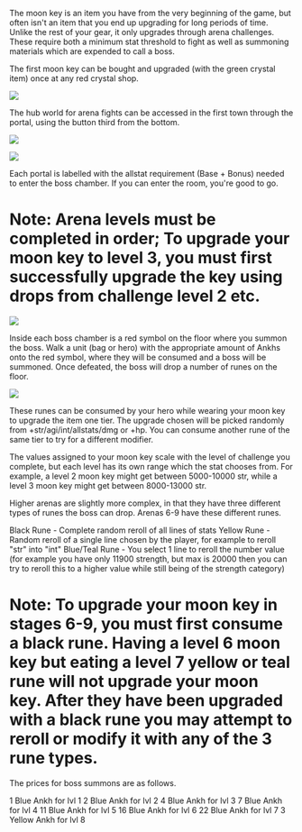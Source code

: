 The moon key is an item you have from the very beginning of the game, but often isn't an item that you end up upgrading for long periods of time. Unlike the rest of your gear, it only upgrades through arena challenges. These require both a minimum stat threshold to fight as well as summoning materials which are expended to call a boss.

The first moon key can be bought and upgraded (with the green crystal item) once at any red crystal shop.

![](https://image.ibb.co/muEYBK/First_Shop.png)

The hub world for arena fights can be accessed in the first town through the portal, using the button third from the bottom.

![](https://image.ibb.co/cTiKMK/Portal_Menu.png)

![](https://preview.ibb.co/gH8rgK/Arenas.png)

Each portal is labelled with the allstat requirement (Base + Bonus) needed to enter the boss chamber. If you can enter the room, you're good to go.

# Note: Arena levels must be completed in order; To upgrade your moon key to level 3, you must first successfully upgrade the key using drops from challenge level 2 etc.

![](https://preview.ibb.co/hB8LwK/Arena_Summon.png)

Inside each boss chamber is a red symbol on the floor where you summon the boss. Walk a unit (bag or hero) with the appropriate amount of Ankhs onto the red symbol, where they will be consumed and a boss will be summoned. Once defeated, the boss will drop a number of runes on the floor.

![](https://preview.ibb.co/fQRjOz/Arena_Runes.png)

These runes can be consumed by your hero while wearing your moon key to upgrade the item one tier. The upgrade chosen will be picked randomly from +str/agi/int/allstats/dmg or +hp. You can consume another rune of the same tier to try for a different modifier.

The values assigned to your moon key scale with the level of challenge you complete, but each level has its own range which the stat chooses from. For example, a level 2 moon key might get between 5000-10000 str, while a level 3 moon key might get between 8000-13000 str.

Higher arenas are slightly more complex, in that they have three different types of runes the boss can drop. Arenas 6-9 have these different runes.

Black Rune - Complete random reroll of all lines of stats
Yellow Rune - Random reroll of a single line chosen by the player, for example to reroll "str" into "int"
Blue/Teal Rune - You select 1 line to reroll the number value (for example you have only 11900 strength, but max is 20000 then you can try to reroll this to a higher value while still being of the strength category)

# Note: To upgrade your moon key in stages 6-9, you must first consume a black rune. Having a level 6 moon key but eating a level 7 yellow or teal rune will not upgrade your moon key. After they have been upgraded with a black rune you may attempt to reroll or modify it with any of the 3 rune types.

The prices for boss summons are as follows.

1 Blue Ankh for lvl 1
2 Blue Ankh for lvl 2
4 Blue Ankh for lvl 3
7 Blue Ankh for lvl 4
11 Blue Ankh for lvl 5
16 Blue Ankh for lvl 6
22 Blue Ankh for lvl 7
3 Yellow Ankh for lvl 8
